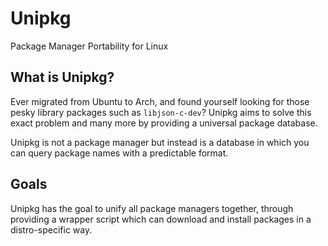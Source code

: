 # Unipkg

Package Manager Portability for Linux

## What is Unipkg?

Ever migrated from Ubuntu to Arch, and found yourself looking for those pesky library packages such as `libjson-c-dev`?
Unipkg aims to solve this exact problem and many more by providing a universal package database.

Unipkg is not a package manager but instead is a database in which you can query package names with a predictable format.

## Goals

Unipkg has the goal to unify all package managers together, through providing a wrapper script which can download and install packages in a distro-specific way.

